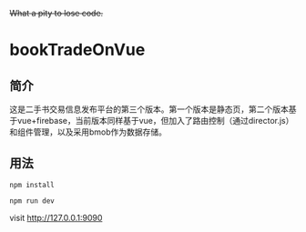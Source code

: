 <del>What a pity to lose code.</del>

# bookTradeOnVue

## 简介

这是二手书交易信息发布平台的第三个版本。第一个版本是静态页，第二个版本基于vue+firebase，当前版本同样基于vue，但加入了路由控制（通过director.js）和组件管理，以及采用bmob作为数据存储。

## 用法

`npm install`

`npm run dev`

visit <http://127.0.0.1:9090>
